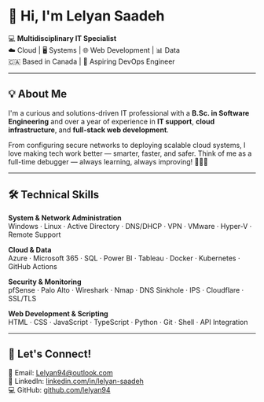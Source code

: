 # 👋 Hi, I'm Lelyan Saadeh

💻 **Multidisciplinary IT Specialist**  
☁️ Cloud | 🖥️ Systems | 🌐 Web Development | 📊 Data  
🇨🇦 Based in Canada | 🚀 Aspiring DevOps Engineer  

---

## 💡 About Me

I'm a curious and solutions-driven IT professional with a **B.Sc. in Software Engineering** and over a year of experience in **IT support**, **cloud infrastructure**, and **full-stack web development**.

From configuring secure networks to deploying scalable cloud systems, I love making tech work better — smarter, faster, and safer. Think of me as a full-time debugger — always learning, always improving! 👩‍💻🔧

---

## 🛠️ Technical Skills

**System & Network Administration**  
Windows · Linux · Active Directory · DNS/DHCP · VPN · VMware · Hyper-V · Remote Support  

**Cloud & Data**  
Azure · Microsoft 365 · SQL · Power BI · Tableau · Docker · Kubernetes · GitHub Actions  

**Security & Monitoring**  
pfSense · Palo Alto · Wireshark · Nmap · DNS Sinkhole · IPS · Cloudflare · SSL/TLS  

**Web Development & Scripting**  
HTML · CSS · JavaScript · TypeScript · Python · Git · Shell · API Integration  

---


## 🤝 Let's Connect!

📧 Email: [Lelyan94@outlook.com](mailto:Lelyan94@outlook.com)  
🔗 LinkedIn: [linkedin.com/in/lelyan-saadeh](www.linkedin.com/in/lelyan-saadeh-5772122a8)  
💻 GitHub: [github.com/lelyan94](https://github.com/lelyan94)

<!--
**lelyan94/lelyan94** is a ✨ _special_ ✨ repository because its `README.md` (this file) appears on your GitHub profile.

Here are some ideas to get you started:

- 🔭 I’m currently working on ...
- 🌱 I’m currently learning ...
- 👯 I’m looking to collaborate on ...
- 🤔 I’m looking for help with ...
- 💬 Ask me about ...
- 📫 How to reach me: ...
- 😄 Pronouns: ...
- ⚡ Fun fact: ...
-->

